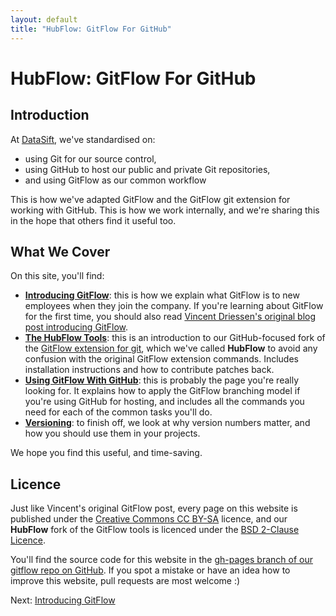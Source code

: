 ```yaml
---
layout: default
title: "HubFlow: GitFlow For GitHub"
---
```

# HubFlow: GitFlow For GitHub

## Introduction

At [DataSift](http://datasift.com), we've standardised on:

* using Git for our source control,
* using GitHub to host our public and private Git repositories,
* and using GitFlow as our common workflow

This is how we've adapted GitFlow and the GitFlow git extension for working with GitHub.  This is how we work internally, and we're sharing this in the hope that others find it useful too.

## What We Cover

On this site, you'll find:

* __[Introducing GitFlow](IntroducingGitFlow.html)__: this is how we explain what GitFlow is to new employees when they join the company.  If you're learning about GitFlow for the first time, you should also read [Vincent Driessen's original blog post introducing GitFlow](http://nvie.com/posts/a-successful-git-branching-model/).
* __[The HubFlow Tools](TheGitFlowTools.html)__: this is an introduction to our GitHub-focused fork of the [GitFlow extension for git](https://github.com/nvie/gitflow), which we've called __HubFlow__ to avoid any confusion with the original GitFlow extension commands.  Includes installation instructions and how to contribute patches back.
* __[Using GitFlow With GitHub](UsingGitFlowWithGitHub.html)__: this is probably the page you're really looking for.  It explains how to apply the GitFlow branching model if you're using GitHub for hosting, and includes all the commands you need for each of the common tasks you'll do.
* __[Versioning](Versioning.html)__: to finish off, we look at why version numbers matter, and how you should use them in your projects.

We hope you find this useful, and time-saving.

## Licence

Just like Vincent's original GitFlow post, every page on this website is published under the [Creative Commons CC BY-SA](http://creativecommons.org/licenses/by-sa/3.0/nl/deed.en_GB) licence, and our __HubFlow__ fork of the GitFlow tools is licenced under the [BSD 2-Clause Licence](https://github.com/datasift/gitflow/blob/develop/LICENSE).

You'll find the source code for this website in the [gh-pages branch of our gitflow repo on GitHub](https://github.com/datasift/gitflow/tree/gh-pages).  If you spot a mistake or have an idea how to improve this website, pull requests are most welcome :)

<div class="breadcrumb">
	Next: <a href="IntroducingGitFlow.html">Introducing GitFlow</a>
</div>